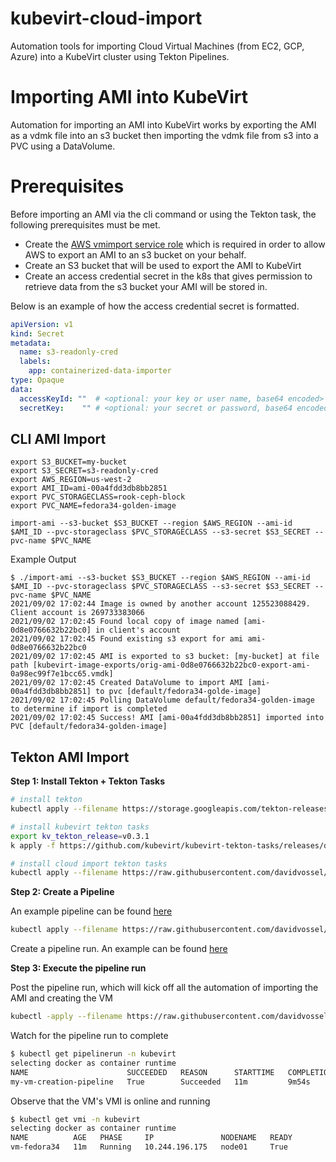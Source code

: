 # kubevirt-cloud-import
Automation tools for importing Cloud Virtual Machines (from EC2, GCP, Azure) into a KubeVirt cluster using Tekton Pipelines.

# Importing AMI into KubeVirt

Automation for importing an AMI into KubeVirt works by exporting the AMI as a vdmk file into an s3 bucket then importing the vdmk file from s3 into a PVC using a DataVolume.

# Prerequisites 

Before importing an AMI via the cli command or using the Tekton task, the following prerequisites must be met.
- Create the [AWS vmimport service role](https://docs.aws.amazon.com/vm-import/latest/userguide/vmie_prereqs.html#vmimport-role) which is required in order to allow AWS to export an AMI to an s3 bucket on your behalf.
- Create an S3 bucket that will be used to export the AMI to KubeVirt
- Create an access credential secret in the k8s that gives permission to retrieve data from the s3 bucket your AMI will be stored in.

Below is an example of how the access credential secret is formatted.
```yaml
apiVersion: v1
kind: Secret
metadata:
  name: s3-readonly-cred
  labels:
    app: containerized-data-importer
type: Opaque
data:
  accessKeyId: ""  # <optional: your key or user name, base64 encoded>
  secretKey:    "" # <optional: your secret or password, base64 encoded>
```
## CLI AMI Import

```
export S3_BUCKET=my-bucket
export S3_SECRET=s3-readonly-cred
export AWS_REGION=us-west-2
export AMI_ID=ami-00a4fdd3db8bb2851
export PVC_STORAGECLASS=rook-ceph-block
export PVC_NAME=fedora34-golden-image

import-ami --s3-bucket $S3_BUCKET --region $AWS_REGION --ami-id $AMI_ID --pvc-storageclass $PVC_STORAGECLASS --s3-secret $S3_SECRET --pvc-name $PVC_NAME
```

Example Output

```
$ ./import-ami --s3-bucket $S3_BUCKET --region $AWS_REGION --ami-id $AMI_ID --pvc-storageclass $PVC_STORAGECLASS --s3-secret $S3_SECRET --pvc-name $PVC_NAME
2021/09/02 17:02:44 Image is owned by another account 125523088429. Client account is 269733383066
2021/09/02 17:02:45 Found local copy of image named [ami-0d8e0766632b22bc0] in client's account
2021/09/02 17:02:45 Found existing s3 export for ami ami-0d8e0766632b22bc0
2021/09/02 17:02:45 AMI is exported to s3 bucket: [my-bucket] at file path [kubevirt-image-exports/orig-ami-0d8e0766632b22bc0-export-ami-0a98ec99f7e1bcc65.vmdk]
2021/09/02 17:02:45 Created DataVolume to import AMI [ami-00a4fdd3db8bb2851] to pvc [default/fedora34-golde-image]
2021/09/02 17:02:45 Polling DataVolume default/fedora34-golden-image to determine if import is completed
2021/09/02 17:02:45 Success! AMI [ami-00a4fdd3db8bb2851] imported into PVC [default/fedora34-golden-image]
```

## Tekton AMI Import

**Step 1: Install Tekton + Tekton Tasks**

```bash
# install tekton
kubectl apply --filename https://storage.googleapis.com/tekton-releases/pipeline/latest/release.yaml

# install kubevirt tekton tasks
export kv_tekton_release=v0.3.1
k apply -f https://github.com/kubevirt/kubevirt-tekton-tasks/releases/download/${kv_tekton_release}/kubevirt-tekton-tasks-kubernetes.yaml 

# install cloud import tekton tasks
kubectl apply --filename https://raw.githubusercontent.com/davidvossel/kubevirt-cloud-import/main/tasks/import-ami/manifests/import-ami.yaml 

```

**Step 2: Create a Pipeline**

An example pipeline can be found [here](https://raw.githubusercontent.com/davidvossel/kubevirt-cloud-import/main/examples/create-vm-from-ami-pipeline.yaml)
```bash
kubectl apply --filename https://raw.githubusercontent.com/davidvossel/kubevirt-cloud-import/main/examples/create-vm-from-ami-pipeline.yaml
```

Create a pipeline run. An example can be found [here](https://raw.githubusercontent.com/davidvossel/kubevirt-cloud-import/main/examples/create-vm-from-ami-pipeline-run.yaml)

**Step 3: Execute the pipeline run**


Post the pipeline run, which will kick off all the automation of importing the AMI and creating the VM
```bash
kubectl -apply --filename https://raw.githubusercontent.com/davidvossel/kubevirt-cloud-import/main/examples/create-vm-from-ami-pipeline-run.yaml
```

Watch for the pipeline run to complete

```bash
$ kubectl get pipelinerun -n kubevirt
selecting docker as container runtime
NAME                      SUCCEEDED   REASON      STARTTIME   COMPLETIONTIME
my-vm-creation-pipeline   True        Succeeded   11m         9m54s
```

Observe that the VM's VMI is online and running
```bash
$ kubectl get vmi -n kubevirt
selecting docker as container runtime
NAME          AGE   PHASE     IP               NODENAME   READY
vm-fedora34   11m   Running   10.244.196.175   node01     True

```

